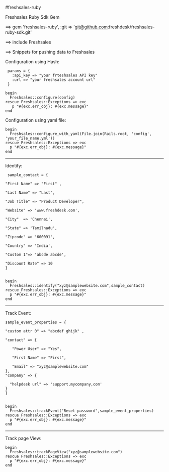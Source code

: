 
#freshsales-ruby 

Freshsales Ruby Sdk Gem

 ==> gem 'freshsales-ruby', :git => 'git@github.com:freshdesk/freshsales-ruby-sdk.git'
 
 ==> include Freshsales    

 ==> Snippets for pushing data to Freshsales

   Configuration using Hash:

     params = {
       :api_key => "your frteshsales API key"
       :url => "your freshsales account url"
     }

    begin 
      Freshsales::configure(config)
    rescue Freshsales::Exceptions => exc
       p "#{exc.err_obj}: #{exc.message}"
    end


   Configuration using yaml file:

    begin 
      Freshsales::configure_with_yaml(File.join(Rails.root, 'config', 'your_file_name.yml'))
    rescue Freshsales::Exceptions => exc
      p "#{exc.err_obj}: #{exc.message}"
    end  


----------------------------------------------------------------------------------------------    
 
   Identify:
   
     sample_contact = { 
   
    "First Name" => "First" ,
    
    "Last Name" => "Last",
    
    "Job Title" => "Product Developer",
    
    "Website" => 'www.freshdesk.com',
    
    "City"  => 'Chennai',
    
    "State" => 'Tamilnadu',
    
    "Zipcode" => '600091',
    
    "Country" => 'India',
    
    "Custom 1"=> 'abcde abcde',
    
    "Discount Rate" => 10
    }
    
    
    begin
      Freshsales::identify("xyz@samplewebsite.com",sample_contact)
    rescue Freshsales::Exceptions => exc
      p "#{exc.err_obj}: #{exc.message}"
    end


-------------------------------------------------------------------------------------------------------

 Track Event:

    sample_event_properties = {
 
    "custom attr 0" => "abcdef ghijk" ,
    
    "contact" => {
    
       "Power User" => "Yes",
       
       "First Name" => "First",
       
       "Email" => "xyz@samplewebsite.com"
    },
    "company" => {
    
      "helpdesk url" => 'support.mycompany,com'       
    }
    }
    
    
    begin
      Freshsales::trackEvent("Reset password",sample_event_properties)
    rescue Freshsales::Exceptions => exc
      p "#{exc.err_obj}: #{exc.message}"
    end

-------------------------------------------------------------------------------------------------------
  
  Track page View:
  
    begin
      Freshsales::trackPageView("xyz@samplewebsite.com")
    rescue Freshsales::Exceptions => exc
      p "#{exc.err_obj}: #{exc.message}"
    end


                        


